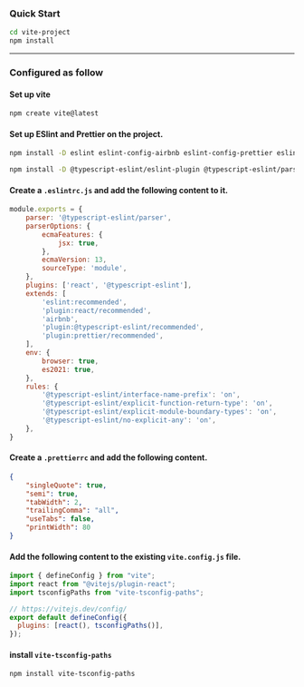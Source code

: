 ### Quick Start
```bash
cd vite-project
npm install
```
---

### Configured as follow

#### Set up vite
```bash
npm create vite@latest
```

#### Set up ESlint and Prettier on the project.
```bash
npm install -D eslint eslint-config-airbnb eslint-config-prettier eslint-plugin-import eslint-plugin-jsx-a11y eslint-plugin-prettier eslint-plugin-react eslint-plugin-react-hooks
```
```bash
npm install -D @typescript-eslint/eslint-plugin @typescript-eslint/parser
```

#### Create a `.eslintrc.js` and add the following content to it.
```javascript
module.exports = {
    parser: '@typescript-eslint/parser',
    parserOptions: {
        ecmaFeatures: {
            jsx: true,
        },
        ecmaVersion: 13,
        sourceType: 'module',
    },
    plugins: ['react', '@typescript-eslint'],
    extends: [
        'eslint:recommended',
        'plugin:react/recommended',
        'airbnb',
        'plugin:@typescript-eslint/recommended',
        'plugin:prettier/recommended',
    ],
    env: {
        browser: true,
        es2021: true,
    },
    rules: {
        '@typescript-eslint/interface-name-prefix': 'on',
        '@typescript-eslint/explicit-function-return-type': 'on',
        '@typescript-eslint/explicit-module-boundary-types': 'on',
        '@typescript-eslint/no-explicit-any': 'on',
    },
}
```

#### Create a `.prettierrc` and add the following content.
```json
{
    "singleQuote": true,
    "semi": true,
    "tabWidth": 2,
    "trailingComma": "all",
    "useTabs": false,
    "printWidth": 80
}
```

#### Add the following content to the existing `vite.config.js` file.
```javascript
import { defineConfig } from "vite";
import react from "@vitejs/plugin-react";
import tsconfigPaths from "vite-tsconfig-paths";

// https://vitejs.dev/config/
export default defineConfig({
  plugins: [react(), tsconfigPaths()],
});
```

#### install `vite-tsconfig-paths`
```bash
npm install vite-tsconfig-paths
```
